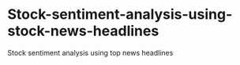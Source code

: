 # Stock-sentiment-analysis-using-stock-news-headlines
Stock sentiment analysis using top news headlines
